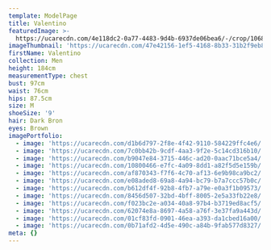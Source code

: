 ```yaml
---
template: ModelPage
title: Valentino
featuredImage: >-
  https://ucarecdn.com/4e118dc2-0a77-4483-9d4b-6937de06bea6/-/crop/1068x671/0,92/-/preview/
imageThumbnail: 'https://ucarecdn.com/47e42156-1ef5-4168-8b33-31b2f9eb8df2/'
firstName: Valentino
collection: Men
height: 184cm
measurementType: chest
bust: 97cm
waist: 76cm
hips: 87.5cm
size: M
shoeSize: '9'
hair: Dark Bron
eyes: Brown
imagePortfolio:
  - image: 'https://ucarecdn.com/d1b6d797-2f8e-4f42-9110-584229ffc4e6/'
  - image: 'https://ucarecdn.com/7c0bb42b-9cdf-4aa3-9f2e-5c14cd316b10/'
  - image: 'https://ucarecdn.com/b9047e84-3715-446c-ad20-0aac71bce5a4/'
  - image: 'https://ucarecdn.com/10800466-e7fc-4a09-8dd1-a82f5d5e159b/'
  - image: 'https://ucarecdn.com/af870343-f7f6-4c70-af13-6e9b98ca9bc2/'
  - image: 'https://ucarecdn.com/e08aded8-69a8-4a94-bc79-b7a7ccc57b0c/'
  - image: 'https://ucarecdn.com/b612df4f-92b8-4fb7-a79e-e0a3f1b09573/'
  - image: 'https://ucarecdn.com/8456d507-32bd-4bff-8005-2e5a33fb22e8/'
  - image: 'https://ucarecdn.com/f023bc2e-a034-40a8-97b4-b3719ed8acf5/'
  - image: 'https://ucarecdn.com/62074e8a-8697-4a58-a76f-3e37fa9a443d/'
  - image: 'https://ucarecdn.com/01cf83fd-0901-46ea-a393-da1cbed16a00/'
  - image: 'https://ucarecdn.com/0b71afd2-4d5e-490c-a84b-9fab577d8327/'
meta: {}
---
```


